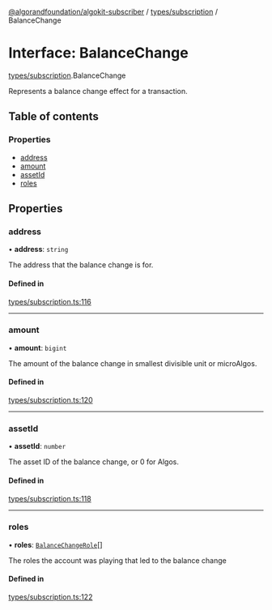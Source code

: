 [@algorandfoundation/algokit-subscriber](../README.md) / [types/subscription](../modules/types_subscription.md) / BalanceChange

# Interface: BalanceChange

[types/subscription](../modules/types_subscription.md).BalanceChange

Represents a balance change effect for a transaction.

## Table of contents

### Properties

- [address](types_subscription.BalanceChange.md#address)
- [amount](types_subscription.BalanceChange.md#amount)
- [assetId](types_subscription.BalanceChange.md#assetid)
- [roles](types_subscription.BalanceChange.md#roles)

## Properties

### address

• **address**: `string`

The address that the balance change is for.

#### Defined in

[types/subscription.ts:116](https://github.com/algorandfoundation/algokit-subscriber-ts/blob/main/src/types/subscription.ts#L116)

___

### amount

• **amount**: `bigint`

The amount of the balance change in smallest divisible unit or microAlgos.

#### Defined in

[types/subscription.ts:120](https://github.com/algorandfoundation/algokit-subscriber-ts/blob/main/src/types/subscription.ts#L120)

___

### assetId

• **assetId**: `number`

The asset ID of the balance change, or 0 for Algos.

#### Defined in

[types/subscription.ts:118](https://github.com/algorandfoundation/algokit-subscriber-ts/blob/main/src/types/subscription.ts#L118)

___

### roles

• **roles**: [`BalanceChangeRole`](../enums/types_subscription.BalanceChangeRole.md)[]

The roles the account was playing that led to the balance change

#### Defined in

[types/subscription.ts:122](https://github.com/algorandfoundation/algokit-subscriber-ts/blob/main/src/types/subscription.ts#L122)
